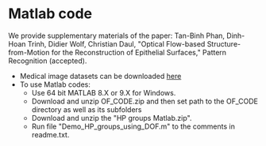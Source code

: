 # Matlab code 
We provide supplementary materials of the paper:
Tan-Binh Phan, Dinh-Hoan Trinh, Didier Wolf, Christian Daul, "Optical Flow-based Structure-from-Motion for the Reconstruction of Epithelial Surfaces," Pattern Recognition (accepted).

* Medical image datasets can be downloaded [here](https://drive.google.com/file/d/1PwFT9ONd073lT_OxjflIqy-42rX0eaLy/view?usp=sharing)
* To use Matlab codes: 
  - Use 64 bit MATLAB 8.X or 9.X for Windows.
  - Download and unzip OF_CODE.zip and then set path to the OF_CODE directory as well as its subfolders
  - Download and unzip the "HP groups Matlab.zip". 
  - Run file "Demo_HP_groups_using_DOF.m" to the comments in readme.txt.
